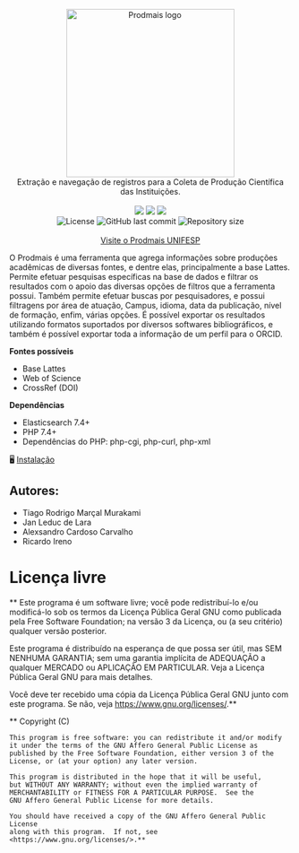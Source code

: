 <p align="center">
  <img src="/inc/images/logo-vertical.svg" alt="Prodmais logo" width="300" />
  <br>
  Extração e navegação de registros para a Coleta de Produção Científica das Instituições.
  <br>
  <br>
  <img src="https://img.shields.io/badge/php-%23777BB4.svg?style=flat-badge&logo=php&logoColor=white" />
  <img src="https://img.shields.io/badge/-ElasticSearch-005571?style=flat-badge&logo=elasticsearch&logoColor=white" />
  <img src="https://img.shields.io/badge/Sass-CC6699?style=flat-badge&logo=sass&logoColor=white" />
  <br>
  <img alt="License" src="https://img.shields.io/badge/License-GNU%20GPL-blue"/>
  <img alt="GitHub last commit" src="https://img.shields.io/github/last-commit/trmurakami/coletaprod?color=5965e0"/>
  <img alt="Repository size" src="https://img.shields.io/github/repo-size/trmurakami/coletaprod?color=5965e0"/>
  <br>
  <br>
  <a href="https://unifesp.br/prodmais/index.php"> Visite o Prodmais UNIFESP</a>
</p>

O Prodmais é uma ferramenta que agrega informações sobre produções acadêmicas de diversas fontes, e dentre elas, principalmente a base Lattes. Permite efetuar pesquisas específicas na base de dados e filtrar os resultados com o apoio das diversas opções de filtros que a ferramenta possui. Também permite efetuar buscas por pesquisadores, e possui filtragens por área de atuação, Campus, idioma, data da publicação, nível de formação, enfim, várias opções. É possível exportar os resultados utilizando formatos suportados por diversos softwares bibliográficos, e também é possível exportar toda a informação de um perfil para o ORCID.

**Fontes possíveis**

- Base Lattes
- Web of Science
- CrossRef (DOI)

**Dependências**

- Elasticsearch 7.4+
- PHP 7.4+
- Dependências do PHP: php-cgi, php-curl, php-xml

🖥️ [Instalação](/INSTALL.md)

## Autores:

- Tiago Rodrigo Marçal Murakami
- Jan Leduc de Lara
- Alexsandro Cardoso Carvalho
- Ricardo Ireno

# Licença livre

\*\*
Este programa é um software livre; você pode redistribuí-lo e/ou
modificá-lo sob os termos da Licença Pública Geral GNU como publicada
pela Free Software Foundation; na versão 3 da Licença, ou
(a seu critério) qualquer versão posterior.

Este programa é distribuído na esperança de que possa ser útil,
mas SEM NENHUMA GARANTIA; sem uma garantia implícita de ADEQUAÇÃO
a qualquer MERCADO ou APLICAÇÃO EM PARTICULAR. Veja a
Licença Pública Geral GNU para mais detalhes.

Você deve ter recebido uma cópia da Licença Pública Geral GNU junto
com este programa. Se não, veja <https://www.gnu.org/licenses/>.\*\*

\*\* Copyright (C) <year> <name of author>

    This program is free software: you can redistribute it and/or modify
    it under the terms of the GNU Affero General Public License as
    published by the Free Software Foundation, either version 3 of the
    License, or (at your option) any later version.

    This program is distributed in the hope that it will be useful,
    but WITHOUT ANY WARRANTY; without even the implied warranty of
    MERCHANTABILITY or FITNESS FOR A PARTICULAR PURPOSE.  See the
    GNU Affero General Public License for more details.

    You should have received a copy of the GNU Affero General Public License
    along with this program.  If not, see <https://www.gnu.org/licenses/>.**
